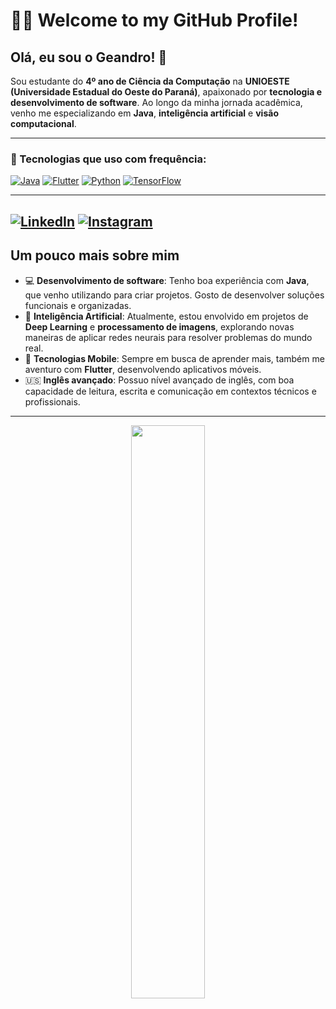 # 👨‍💻 Welcome to my GitHub Profile!

## Olá, eu sou o Geandro! 👋

Sou estudante do **4º ano de Ciência da Computação** na **UNIOESTE (Universidade Estadual do Oeste do Paraná)**, apaixonado por **tecnologia e desenvolvimento de software**. Ao longo da minha jornada acadêmica, venho me especializando em **Java**, **inteligência artificial** e **visão computacional**.

---
### 🚀 Tecnologias que uso com frequência:

[![Java](https://img.shields.io/badge/Java-ED8B00?style=for-the-badge&logo=java&logoColor=white)](https://docs.oracle.com/en/java/)
[![Flutter](https://img.shields.io/badge/Flutter-02569B?style=for-the-badge&logo=flutter&logoColor=white)](https://flutter.dev/)
[![Python](https://img.shields.io/badge/Python-3776AB?style=for-the-badge&logo=python&logoColor=white)](https://www.python.org/doc/)
[![TensorFlow](https://img.shields.io/badge/TensorFlow-FF6F00?style=for-the-badge&logo=tensorflow&logoColor=white)](https://www.tensorflow.org/learn)


---
[![LinkedIn](https://img.shields.io/badge/-LinkedIn-0A66C2?style=for-the-badge&logo=linkedin&logoColor=white)](https://www.linkedin.com/in/geandro-ribeiro-da-silva-8a8613291/)
[![Instagram](https://img.shields.io/badge/-Instagram-E4405F?style=for-the-badge&logo=instagram&logoColor=white)](https://www.instagram.com/geandro099/)
---

## Um pouco mais sobre mim
- 💻 **Desenvolvimento de software**: Tenho boa experiência com **Java**, que venho utilizando para criar projetos. Gosto de desenvolver soluções funcionais e organizadas.
- 🧠 **Inteligência Artificial**: Atualmente, estou envolvido em projetos de **Deep Learning** e **processamento de imagens**, explorando novas maneiras de aplicar redes neurais para resolver problemas do mundo real.
- 📱 **Tecnologias Mobile**: Sempre em busca de aprender mais, também me aventuro com **Flutter**, desenvolvendo aplicativos móveis.
- 🇺🇸 **Inglês avançado**: Possuo nível avançado de inglês, com boa capacidade de leitura, escrita e comunicação em contextos técnicos e profissionais.

---

<p align="center">
  <img src="https://github-readme-stats.vercel.app/api?username=GeandroRdS&show_icons=true&theme=radical" width="48.5%" />
  <!-- <img src="https://github-readme-stats.vercel.app/api/top-langs/?username=GeandroRdS&layout=compact&theme=radical&hide_progress=true&langs_count=6" width="48.5%" />-->
</p>






